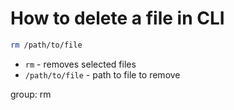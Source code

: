 # How to delete a file in CLI

```bash
rm /path/to/file
```

- `rm` - removes selected files
- `/path/to/file` - path to file to remove

group: rm


